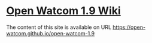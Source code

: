 # [Open Watcom 1.9 Wiki](https://github.com/open-watcom/open-watcom-1.9/wiki)

The content of this site is available on URL https://open-watcom.github.io/open-watcom-1.9
